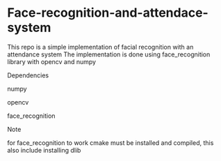 # Face-recognition-and-attendace-system
This repo is a simple implementation of facial recognition with an attendance system 
The implementation is done using face_recognition library with opencv and numpy 

Dependencies

numpy

opencv

face_recognition

Note


for face_recognition to work cmake must be installed and compiled, this also include installing dlib
